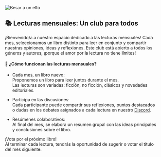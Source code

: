 <img src="../../Imagenes/Banner Lecturas mensuales.png" alt="Besar a un elfo"/>

## 📚 Lecturas mensuales: Un club para todos

¡Bienvenido/a a nuestro espacio dedicado a las lecturas mensuales! Cada mes, seleccionamos un libro distinto para leer en conjunto y compartir nuestras opiniones, ideas y reflexiones. Este club está abierto a todos los géneros y autores, ¡porque el amor por la lectura no tiene límites!

#### 🌟 ¿Cómo funcionan las lecturas mensuales?
- Cada mes, un libro nuevo:  
Proponemos un libro para leer juntos durante el mes.  
Las lecturas son variadas: ficción, no ficción, clásicos y novedades editoriales.

- Participa en las discusiones:  
Cada participante puede compartir sus reflexiones, puntos destacados o dudas en los debates asignados a cada lectura en nuestro [Discord](https://discord.gg/4tQajB5m).

- Resúmenes colaborativos:  
Al final del mes, se elabora un resumen grupal con las ideas principales y conclusiones sobre el libro.  

¡Vota por el próximo libro!  
Al terminar cada lectura, tendrás la oportunidad de sugerir o votar el título del mes siguiente.